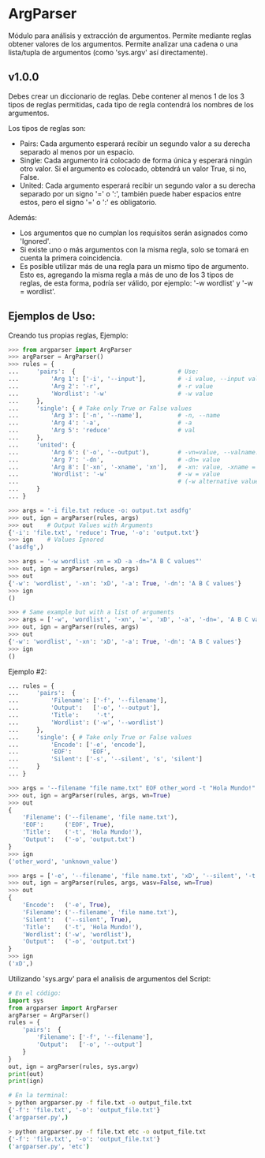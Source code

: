 # ArgParser
 Módulo para análisis y extracción de argumentos. Permite mediante reglas obtener valores de los argumentos. Permite analizar una cadena o una lista/tupla de argumentos (como 'sys.argv' así directamente).

## v1.0.0

Debes crear un diccionario de reglas. Debe contener al menos 1 de los 3 tipos de reglas permitidas, cada tipo de regla contendrá los nombres de los argumentos. 

Los tipos de reglas son:

* Pairs: Cada argumento esperará recibir un segundo valor a su derecha separado al menos por un espacio.
* Single: Cada argumento irá colocado de forma única y esperará ningún otro valor. Si el argumento es colocado, obtendrá un valor True, si no, False.
* United: Cada argumento esperará recibir un segundo valor a su derecha separado por un signo '=' o ':', también puede haber espacios entre estos, pero el signo '=' o ':' es obligatorio.

Además:

* Los argumentos que no cumplan los requisitos serán asignados como 'Ignored'.
* Si existe uno o más argumentos con la misma regla, solo se tomará en cuenta la primera coincidencia.
* Es posible utilizar más de una regla para un mismo tipo de argumento. Esto es, agregando la misma regla a más de uno de los 3 tipos de reglas, de esta forma, podría ser válido, por ejemplo: '-w wordlist' y '-w = wordlist'.

## Ejemplos de Uso:

Creando tus propias reglas, Ejemplo:

```Python
>>> from argparser import ArgParser
>>> argParser = ArgParser()
>>> rules = {
...     'pairs':  {                             # Use:
...         'Arg 1': ['-i', '--input'],         # -i value, --input value
...         'Arg 2': '-r',                      # -r value
...         'Wordlist': '-w'                    # -w value
...     },
...     'single': { # Take only True or False values
...         'Arg 3': ['-n', '--name'],          # -n, --name
...         'Arg 4': '-a',                      # -a
...         'Arg 5': 'reduce'                   # val
...     },
...     'united': {
...         'Arg 6': ('-o', '--output'),        # -vn=value, --valname:value
...         'Arg 7': '-dn',                     # -dn= value
...         'Arg 8': ['-xn', '-xname', 'xn'],   # -xn: value, -xname = value, xn : value
...         'Wordlist': '-w'                    # -w = value
...                                             # (-w alternative value to -w in 'pairs' rules)
...     }
... }
```

```Python
>>> args = '-i file.txt reduce -o: output.txt asdfg'
>>> out, ign = argParser(rules, args)
>>> out    # Output Values with Arguments
{'-i': 'file.txt', 'reduce': True, '-o': 'output.txt'}
>>> ign    # Values Ignored
('asdfg',)
```

```Python
>>> args = '-w wordlist -xn = xD -a -dn="A B C values"'
>>> out, ign = argParser(rules, args)
>>> out
{'-w': 'wordlist', '-xn': 'xD', '-a': True, '-dn': 'A B C values'}
>>> ign
()
```

```Python
>>> # Same example but with a list of arguments
>>> args = ['-w', 'wordlist', '-xn', '=', 'xD', '-a', '-dn=', 'A B C values']
>>> out, ign = argParser(rules, args)
>>> out
{'-w': 'wordlist', '-xn': 'xD', '-a': True, '-dn': 'A B C values'}
>>> ign
()
```

Ejemplo #2:

```Python
... rules = {
...     'pairs':  {
...         'Filename': ['-f', '--filename'],
...         'Output':   ['-o', '--output'],
...         'Title':     '-t',
...         'Wordlist': ('-w', '--wordlist')
...     },
...     'single': { # Take only True or False values
...         'Encode': ['-e', 'encode'],
...         'EOF':     'EOF',
...         'Silent': ['-s', '--silent', 's', 'silent']
...     }
... }
```

```Python
>>> args = '--filename "file name.txt" EOF other_word -t "Hola Mundo!" -o output.txt unknown_value'
>>> out, ign = argParser(rules, args, wn=True)
>>> out
{
    'Filename': ('--filename', 'file name.txt'),
    'EOF':      ('EOF', True),
    'Title':    ('-t', 'Hola Mundo!'),
    'Output':   ('-o', 'output.txt')
}
>>> ign
('other_word', 'unknown_value')
```

```Python
>>> args = ['-e', '--filename', 'file name.txt', 'xD', '--silent', '-t', 'Hola Mundo!', '-w', 'wordlist', '-o', 'output.txt']
>>> out, ign = argParser(rules, args, wasv=False, wn=True)
>>> out
{
    'Encode':   ('-e', True),
    'Filename': ('--filename', 'file name.txt'),
    'Silent':   ('--silent', True),
    'Title':    ('-t', 'Hola Mundo!'),
    'Wordlist': ('-w', 'wordlist'),
    'Output':   ('-o', 'output.txt')
}
>>> ign
('xD',)
```

Utilizando 'sys.argv' para el analisis de argumentos del Script:

```Python
# En el código:
import sys
from argparser import ArgParser
argParser = ArgParser()
rules = {
    'pairs':  {
        'Filename': ['-f', '--filename'],
        'Output':   ['-o', '--output']
    }
}
out, ign = argParser(rules, sys.argv)
print(out)
print(ign)
```

```Bash
# En la terminal:
> python argparser.py -f file.txt -o output_file.txt
{'-f': 'file.txt', '-o': 'output_file.txt'}
('argparser.py',)
```

```Bash
> python argparser.py -f file.txt etc -o output_file.txt
{'-f': 'file.txt', '-o': 'output_file.txt'}
('argparser.py', 'etc')
```
